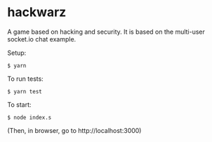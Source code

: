 # hackwarz
A game based on hacking and security. It is based on
the multi-user socket.io chat example.

Setup:

```
$ yarn
```

To run tests:

```
$ yarn test
```

To start:

```
$ node index.s
```

 (Then, in browser, go to http://localhost:3000)
